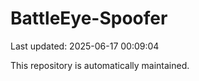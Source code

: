 # BattleEye-Spoofer

Last updated: 2025-06-17 00:09:04

This repository is automatically maintained.
